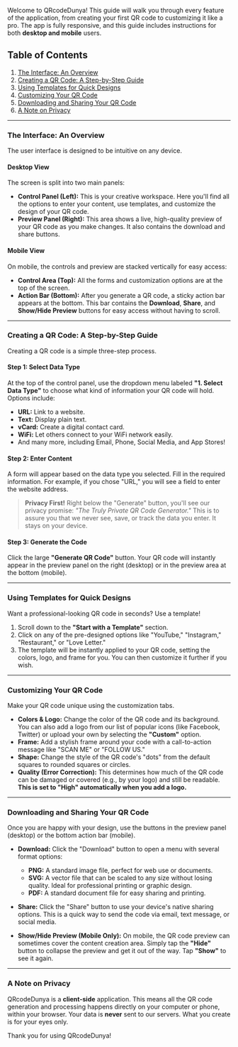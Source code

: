 Welcome to QRcodeDunya! This guide will walk you through every feature of the application, from creating your first QR code to customizing it like a pro. The app is fully responsive, and this guide includes instructions for both **desktop and mobile** users.

## Table of Contents
1.  [The Interface: An Overview](#the-interface-an-overview)
2.  [Creating a QR Code: A Step-by-Step Guide](#creating-a-qr-code-a-step-by-step-guide)
3.  [Using Templates for Quick Designs](#using-templates-for-quick-designs)
4.  [Customizing Your QR Code](#customizing-your-qr-code)
5.  [Downloading and Sharing Your QR Code](#downloading-and-sharing-your-qr-code)
6.  [A Note on Privacy](#a-note-on-privacy)

---

### The Interface: An Overview

The user interface is designed to be intuitive on any device.

#### Desktop View
The screen is split into two main panels:
*   **Control Panel (Left):** This is your creative workspace. Here you'll find all the options to enter your content, use templates, and customize the design of your QR code.
*   **Preview Panel (Right):** This area shows a live, high-quality preview of your QR code as you make changes. It also contains the download and share buttons.

#### Mobile View
On mobile, the controls and preview are stacked vertically for easy access:
*   **Control Area (Top):** All the forms and customization options are at the top of the screen.
*   **Action Bar (Bottom):** After you generate a QR code, a sticky action bar appears at the bottom. This bar contains the **Download**, **Share**, and **Show/Hide Preview** buttons for easy access without having to scroll.

---

### Creating a QR Code: A Step-by-Step Guide

Creating a QR code is a simple three-step process.

#### Step 1: Select Data Type
At the top of the control panel, use the dropdown menu labeled **"1. Select Data Type"** to choose what kind of information your QR code will hold. Options include:
*   **URL:** Link to a website.
*   **Text:** Display plain text.
*   **vCard:** Create a digital contact card.
*   **WiFi:** Let others connect to your WiFi network easily.
*   And many more, including Email, Phone, Social Media, and App Stores!

#### Step 2: Enter Content
A form will appear based on the data type you selected. Fill in the required information. For example, if you chose "URL," you will see a field to enter the website address.
> **Privacy First!** Right below the "Generate" button, you'll see our privacy promise: *"The Truly Private QR Code Generator."* This is to assure you that we never see, save, or track the data you enter. It stays on your device.

#### Step 3: Generate the Code
Click the large **"Generate QR Code"** button. Your QR code will instantly appear in the preview panel on the right (desktop) or in the preview area at the bottom (mobile).

---

### Using Templates for Quick Designs

Want a professional-looking QR code in seconds? Use a template!
1.  Scroll down to the **"Start with a Template"** section.
2.  Click on any of the pre-designed options like "YouTube," "Instagram," "Restaurant," or "Love Letter."
3.  The template will be instantly applied to your QR code, setting the colors, logo, and frame for you. You can then customize it further if you wish.

---

### Customizing Your QR Code

Make your QR code unique using the customization tabs.

*   **Colors & Logo:** Change the color of the QR code and its background. You can also add a logo from our list of popular icons (like Facebook, Twitter) or upload your own by selecting the **"Custom"** option.
*   **Frame:** Add a stylish frame around your code with a call-to-action message like "SCAN ME" or "FOLLOW US."
*   **Shape:** Change the style of the QR code's "dots" from the default squares to rounded squares or circles.
*   **Quality (Error Correction):** This determines how much of the QR code can be damaged or covered (e.g., by your logo) and still be readable. **This is set to "High" automatically when you add a logo.**

---

### Downloading and Sharing Your QR Code

Once you are happy with your design, use the buttons in the preview panel (desktop) or the bottom action bar (mobile).

*   **Download:** Click the "Download" button to open a menu with several format options:
    *   **PNG:** A standard image file, perfect for web use or documents.
    *   **SVG:** A vector file that can be scaled to any size without losing quality. Ideal for professional printing or graphic design.
    *   **PDF:** A standard document file for easy sharing and printing.

*   **Share:** Click the "Share" button to use your device's native sharing options. This is a quick way to send the code via email, text message, or social media.

*   **Show/Hide Preview (Mobile Only):** On mobile, the QR code preview can sometimes cover the content creation area. Simply tap the **"Hide"** button to collapse the preview and get it out of the way. Tap **"Show"** to see it again.

---

### A Note on Privacy
QRcodeDunya is a **client-side** application. This means all the QR code generation and processing happens directly on your computer or phone, within your browser. Your data is **never** sent to our servers. What you create is for your eyes only.

Thank you for using QRcodeDunya!
